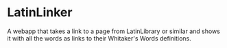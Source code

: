 LatinLinker
===========

A webapp that takes a link to a page from LatinLibrary or similar and shows it with all the words as links to their Whitaker's Words definitions. 
